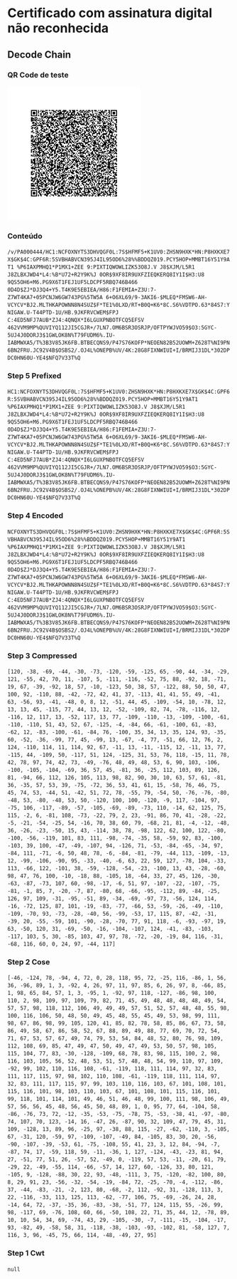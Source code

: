 # Certificado com assinatura digital não reconhecida

## Decode Chain

### QR Code de teste

![alt text](qr.png "2 - QR Code")

### Conteúdo

`/v/PA000444/HC1:NCFOXNYTS3DHVQGF0L:7S$HFMF5+K1UV0:ZHSN9HXK*HN:P8HXKXE7X$GK$4C:GPF6R:5SVBHABVCN395J4IL95OD6%28%%BDDQZ019.PCY5HOP+MMBT16Y51Y9AT1 %P6IAXPMHQ1*P1MX1+ZEE 9:PIXTIQWOWLIZK53O8J.V J8$XJM/L5R1  J8ZLBXJWD4*L4:%B*U72+R2Y9K%J 0OR$9XF8IR9UXFZIEQKERQ8IY1I$H3:U8 9QS5OH6+M6.PG9X6T1FEJ1UF5LDCPF5RBQ746B466 0D4D$ZJ*DJ3Q4+Y5.T4K9E5EBIEA/H86:F1FEMIA+Z3U:7-Z7WT4KA7+05PCNJW6GW743PG%5TW5A 6+O6XL69/9-3AKI6-$MLEQ*FMSW6-AH-VCYCV*BJ2.MLTHKAPOWNN8N4SUZ$F*TE1%0LXD/RT+B0Q+K6*8C.S6%VDTPO.63*84S7:YNIGAW.U-T44PTD-1U/HB.9JKFRVCWEM$FPJ C:4ED5NFJ7AUB*ZJ4:4QNQX*I6LGUXPNBOTFCQ5EFSV 462VVM9MP%QUVIYQ112JI5CGJR+/7LN7.OM6BSR3OSRJP/OFTPYWJVO59$O3:5GYC-5UJ4J0DORJ3$1GWLOK8N%T79FUDM6%.IU-IABMWXA5/T%3B3V85JK6FB.BTBECQNS9/P47S76KOFP*NEOEN82B52UOWM+Z628T%NI9PN6BN2FRU.JC92V4B$OSBS2/.OJ4L%ONEPB%UV/4K:28G8FIXNWIUI+I/BRMIJ31DL*302DPDC0HN60U-YE4$NFQ7V33T%Q`

### Step 5 Prefixed

`HC1:NCFOXNYTS3DHVQGF0L:7S$HFMF5+K1UV0:ZHSN9HXK*HN:P8HXKXE7X$GK$4C:GPF6R:5SVBHABVCN395J4IL95OD6%28%%BDDQZ019.PCY5HOP+MMBT16Y51Y9AT1 %P6IAXPMHQ1*P1MX1+ZEE 9:PIXTIQWOWLIZK53O8J.V J8$XJM/L5R1  J8ZLBXJWD4*L4:%B*U72+R2Y9K%J 0OR$9XF8IR9UXFZIEQKERQ8IY1I$H3:U8 9QS5OH6+M6.PG9X6T1FEJ1UF5LDCPF5RBQ746B466 0D4D$ZJ*DJ3Q4+Y5.T4K9E5EBIEA/H86:F1FEMIA+Z3U:7-Z7WT4KA7+05PCNJW6GW743PG%5TW5A 6+O6XL69/9-3AKI6-$MLEQ*FMSW6-AH-VCYCV*BJ2.MLTHKAPOWNN8N4SUZ$F*TE1%0LXD/RT+B0Q+K6*8C.S6%VDTPO.63*84S7:YNIGAW.U-T44PTD-1U/HB.9JKFRVCWEM$FPJ C:4ED5NFJ7AUB*ZJ4:4QNQX*I6LGUXPNBOTFCQ5EFSV 462VVM9MP%QUVIYQ112JI5CGJR+/7LN7.OM6BSR3OSRJP/OFTPYWJVO59$O3:5GYC-5UJ4J0DORJ3$1GWLOK8N%T79FUDM6%.IU-IABMWXA5/T%3B3V85JK6FB.BTBECQNS9/P47S76KOFP*NEOEN82B52UOWM+Z628T%NI9PN6BN2FRU.JC92V4B$OSBS2/.OJ4L%ONEPB%UV/4K:28G8FIXNWIUI+I/BRMIJ31DL*302DPDC0HN60U-YE4$NFQ7V33T%Q`

### Step 4 Encoded

`NCFOXNYTS3DHVQGF0L:7S$HFMF5+K1UV0:ZHSN9HXK*HN:P8HXKXE7X$GK$4C:GPF6R:5SVBHABVCN395J4IL95OD6%28%%BDDQZ019.PCY5HOP+MMBT16Y51Y9AT1 %P6IAXPMHQ1*P1MX1+ZEE 9:PIXTIQWOWLIZK53O8J.V J8$XJM/L5R1  J8ZLBXJWD4*L4:%B*U72+R2Y9K%J 0OR$9XF8IR9UXFZIEQKERQ8IY1I$H3:U8 9QS5OH6+M6.PG9X6T1FEJ1UF5LDCPF5RBQ746B466 0D4D$ZJ*DJ3Q4+Y5.T4K9E5EBIEA/H86:F1FEMIA+Z3U:7-Z7WT4KA7+05PCNJW6GW743PG%5TW5A 6+O6XL69/9-3AKI6-$MLEQ*FMSW6-AH-VCYCV*BJ2.MLTHKAPOWNN8N4SUZ$F*TE1%0LXD/RT+B0Q+K6*8C.S6%VDTPO.63*84S7:YNIGAW.U-T44PTD-1U/HB.9JKFRVCWEM$FPJ C:4ED5NFJ7AUB*ZJ4:4QNQX*I6LGUXPNBOTFCQ5EFSV 462VVM9MP%QUVIYQ112JI5CGJR+/7LN7.OM6BSR3OSRJP/OFTPYWJVO59$O3:5GYC-5UJ4J0DORJ3$1GWLOK8N%T79FUDM6%.IU-IABMWXA5/T%3B3V85JK6FB.BTBECQNS9/P47S76KOFP*NEOEN82B52UOWM+Z628T%NI9PN6BN2FRU.JC92V4B$OSBS2/.OJ4L%ONEPB%UV/4K:28G8FIXNWIUI+I/BRMIJ31DL*302DPDC0HN60U-YE4$NFQ7V33T%Q`

### Step 3 Compressed

`[120, -38, -69, -44, -30, -73, -120, -59, -125, 65, -90, 44, -34, -29, 121, -55, 42, 70, 11, -107, 5, -111, -116, -52, 75, 88, -92, 18, -71, 19, 67, -39, -92, 18, 57, -10, -123, 50, 38, 57, -122, 88, 50, 50, 47, 100, 92, -110, 88, -42, -72, 42, 41, 37, -113, 41, 41, 55, 49, -41, 63, -56, 93, -41, -48, 0, 8, 12, -51, 44, 45, -109, -54, 10, -78, 12, 13, 13, 45, -115, 77, 44, 13, 12, -52, -109, 82, 74, -78, -116, 12, -116, 12, 117, 13, -52, 117, 13, 77, -109, -110, -13, -109, -100, -61, -110, -110, 51, 43, 52, 67, -125, -4, -84, 66, -61, -100, 61, -83, -62, 12, -83, -100, -61, -84, 76, -100, 35, 34, 13, 35, 124, 93, -35, 60, -52, -36, -99, 77, 45, -99, 13, -67, -4, 77, -51, 66, 12, 76, 2, 124, -110, 114, 11, 114, 92, 67, -11, 13, -11, -115, 12, -11, 13, 77, -115, 44, -109, 50, -117, 51, 124, -125, 31, 53, 76, 118, -15, 11, 78, 42, 78, 97, 74, 42, 73, -49, -76, 48, 49, 48, 53, 6, 90, 103, -106, -100, -105, -104, -69, 36, 57, 45, -81, 36, -25, 112, 103, 89, 126, 81, -94, 66, 112, 126, 105, 113, 98, 82, 90, 30, 10, 63, 57, 61, -81, 36, -35, 57, 53, 39, -75, -72, 36, 53, 41, 61, 15, -58, 76, 46, 75, 45, 74, 53, -44, 51, -42, 51, 72, 78, -55, 79, -54, 50, -76, -76, -80, -48, 53, -80, -48, 53, 50, -120, 100, 100, -120, -9, 117, -104, 97, -75, 106, -117, -89, -57, -105, -69, -89, -73, 110, -14, 62, 125, 75, 115, -2, 6, -81, 108, -73, -22, 79, 2, 23, -91, 86, 70, 41, -28, -22, -5, -21, -54, -25, 54, -16, 70, 38, 60, 79, -68, 21, 81, -4, -12, -48, 36, -26, -23, -50, 15, 43, -114, 38, 78, -98, 122, 62, 100, 122, -80, -100, -56, -119, 101, 83, 111, -98, -74, -35, 58, -59, 92, 83, -100, -103, 39, 100, -47, -49, -107, 94, -126, 71, -53, -84, -65, -34, 97, -84, 111, -71, -6, 50, 48, 78, -6, -84, -81, -79, -44, 113, -109, -13, 12, -99, -106, -90, 95, -33, -40, -6, 63, 22, 59, 127, -78, 104, -33, 113, -66, 122, -101, 38, -59, -128, -54, -23, -100, 13, 43, -28, -60, 98, 47, 76, 100, -10, -18, 88, -105, 18, -64, 33, 27, 45, 126, -30, -63, -87, -73, 107, 60, -98, -17, -6, 51, 97, -107, -22, -107, -75, -81, -1, 85, 7, -20, -7, 87, -80, 68, -66, -95, -112, 89, -84, -25, 126, 97, 109, -31, -95, -51, 89, -34, -69, -97, 73, -56, 124, 114, -16, -72, 125, 87, 101, -19, -83, -77, -66, 53, -59, -26, -49, -110, -109, -70, 93, -73, -28, -40, 56, -99, -53, 17, 115, 87, -42, -31, -39, 20, -55, -59, 101, -90, -28, -70, 77, 91, 118, -6, -93, -97, 19, 63, -50, 120, 31, -69, -50, -16, -104, -107, 124, -41, -83, -103, -117, 103, 5, 30, -85, 103, 47, 97, 78, -72, -20, -19, 84, 116, -31, -68, 116, 60, 0, 24, 97, -44, 117]`

### Step 2 Cose

`[-46, -124, 78, -94, 4, 72, 0, 28, 118, 95, 72, -25, 116, -86, 1, 56, 36, -96, 89, 1, 3, -92, 4, 26, 97, 11, 97, 85, 6, 26, 97, 8, -66, 85, 1, 98, 65, 84, 57, 1, 3, -95, 1, -92, 97, 118, -127, -86, 98, 100, 110, 2, 98, 109, 97, 109, 79, 82, 71, 45, 49, 48, 48, 48, 48, 49, 54, 57, 57, 98, 118, 112, 106, 49, 49, 49, 57, 51, 52, 57, 48, 48, 55, 98, 100, 116, 106, 50, 48, 50, 49, 45, 48, 55, 45, 49, 53, 98, 99, 111, 98, 67, 86, 98, 99, 105, 120, 41, 85, 82, 78, 58, 85, 86, 67, 73, 58, 86, 49, 58, 67, 86, 58, 52, 67, 88, 89, 49, 88, 77, 69, 70, 72, 54, 71, 67, 53, 57, 67, 49, 74, 79, 53, 54, 84, 48, 52, 80, 76, 98, 109, 112, 108, 69, 85, 47, 49, 47, 50, 49, 47, 49, 53, 50, 57, 98, 105, 115, 104, 77, 83, -30, -128, -109, 68, 78, 83, 98, 115, 100, 2, 98, 116, 103, 105, 56, 52, 48, 53, 51, 57, 48, 48, 54, 99, 110, 97, 109, -92, 99, 102, 110, 116, 108, -61, -119, 118, 111, 114, 97, 32, 83, 111, 117, 115, 97, 98, 102, 110, 108, -61, -119, 118, 111, 114, 97, 32, 83, 111, 117, 115, 97, 99, 103, 110, 116, 103, 67, 101, 108, 101, 115, 116, 101, 98, 103, 110, 103, 67, 101, 108, 101, 115, 116, 101, 99, 118, 101, 114, 101, 49, 46, 51, 46, 48, 99, 100, 111, 98, 106, 49, 57, 56, 56, 45, 48, 56, 45, 50, 48, 89, 1, 0, 95, 77, 64, -104, 58, -86, -76, 73, 72, -12, -35, -53, -75, -78, 75, -53, -38, 41, -97, -80, 74, 107, 70, 123, -14, 16, -47, 26, -87, 90, 32, 109, 47, 79, 45, 31, 109, -128, 13, 89, 96, -25, 97, -38, 88, 115, -27, -62, -110, 3, -105, 67, -31, 120, -59, 97, -109, -107, -49, 84, -105, 83, 30, 20, -56, -90, -107, -39, -53, 61, -75, -108, 55, 41, 23, 3, 12, 84, -94, -7, -87, 74, 17, -59, 118, 59, -11, -36, 1, 127, -124, -43, -23, 81, 94, 27, -51, 77, 51, 26, -57, 52, -49, 0, -119, 57, 53, -11, -20, 61, 79, -29, 22, -49, -55, 114, -66, -57, 14, 127, 60, -126, 33, 80, 121, -105, 9, -128, -88, 30, 22, 93, -48, -111, 3, 75, -120, -82, 100, 80, 8, 29, 91, 23, -56, -32, -54, -19, -84, 72, -25, -70, -4, -112, -86, 37, -44, -83, -21, -2, 123, 80, -68, -2, 112, -92, 31, -128, 113, 3, 22, -116, -33, 113, 125, 113, -62, -77, 106, 75, -69, -26, 24, 28, -14, 64, 72, -37, -35, 36, -83, -38, -51, 77, 124, 115, 55, -26, 99, 98, -117, 69, -76, 108, 60, 66, -50, 108, 22, 71, 35, 44, 12, -78, 89, 10, 10, 54, 34, 69, -74, 43, 29, -105, -30, -7, -111, -15, -104, -17, 93, -82, 49, -58, 58, 31, -118, -38, -103, -93, -102, 81, -58, 127, 7, 116, 3, 96, -45, 75, 66, 114, -48, -49, 27, 95]`

### Step 1 Cwt

`null`
